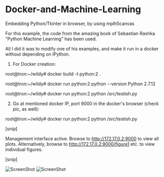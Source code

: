 # Docker-and-Machine-Learning 
Embedding Python/Tkinter in browser, by using  mplh5canvas

For this example, the code from the amazing book of Sebastian Rashka "Python Machine Learning" has been used. 

All I did it was to modify one of his examples, and make it run in a docker without depending on IPython.



1) For Docker creation: 


root@tron:~/wildy# docker build -t python:2 . 

root@tron:~/wildy# docker run python:2 python --version
Python 2.7.12

root@tron:~/wildy# docker run python:2 python /src/testish.py



2) Go at mentioned docker IP, port 9000 in the docker's browser (check pic, as well):

root@tron:~/wildy# docker run python:2 python /src/testish.py

[snip]

Management interface active. Browse to http://172.17.0.2:9000 to view all plots.
Alternatively, browse to http://172.17.0.2:9000/figure1 etc. to view individual figures.

[snip]

![ScreenShot](https://github.com/Satanette/test/blob/master/pic_11.png)
![ScreenShot](https://github.com/Satanette/test/blob/master/pic_22.png)
